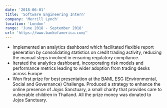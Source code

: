 ```yaml
---
date: '2018-06-01'
title: 'Software Engineering Intern'
company: 'Merrill Lynch'
location: 'London'
range: 'June 2018 - September 2018'
url: 'https://www.bankofamerica.com/'
---
```


- Implemented an analytics dashboard which facilitated flexible report generation by consolidating statistics on credit trading activity, reducing the manual steps involved in ensuring regulatory compliance.
- Iterated the analytics dashboard, incorporating risk models and performance metrics leading to wider adoption from trading desks across Europe
- Won first prize for best presentation at the BAML ESG (Environmental, Social and Governance) Challenge. Produced a strategy to enhance the online presence of Jojos Sanctuary, a small charity that provides care to vulnerable children in Thailand. All the prize money was donated to Jojos Sanctuary.